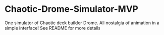 # Chaotic-Drome-Simulator-MVP
 One simulator of Chaotic deck builder Drome. All nostalgia of animation in a simple interface! See README for more details

